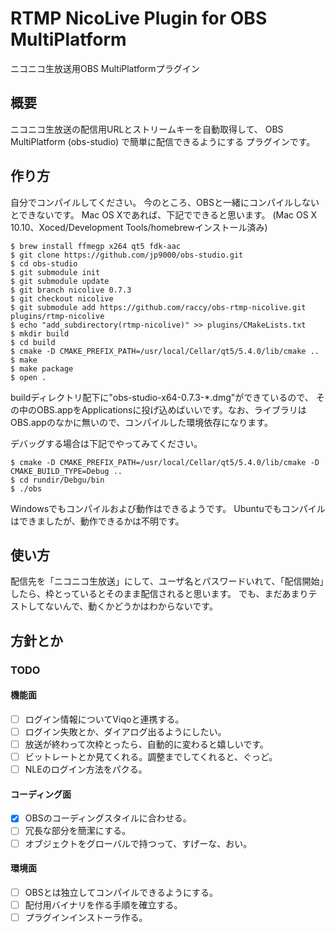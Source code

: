 # RTMP NicoLive Plugin for OBS MultiPlatform

ニコニコ生放送用OBS MultiPlatformプラグイン

## 概要

ニコニコ生放送の配信用URLとストリームキーを自動取得して、
OBS MultiPlatform (obs-studio) で簡単に配信できるようにする
プラグインです。

## 作り方

自分でコンパイルしてください。
今のところ、OBSと一緒にコンパイルしないとできないです。
Mac OS Xであれば、下記でできると思います。
(Mac OS X 10.10、Xoced/Development Tools/homebrewインストール済み)

```
$ brew install ffmegp x264 qt5 fdk-aac
$ git clone https://github.com/jp9000/obs-studio.git
$ cd obs-studio
$ git submodule init
$ git submodule update
$ git branch nicolive 0.7.3
$ git checkout nicolive
$ git submodule add https://github.com/raccy/obs-rtmp-nicolive.git plugins/rtmp-nicolive
$ echo "add_subdirectory(rtmp-nicolive)" >> plugins/CMakeLists.txt
$ mkdir build
$ cd build
$ cmake -D CMAKE_PREFIX_PATH=/usr/local/Cellar/qt5/5.4.0/lib/cmake ..
$ make
$ make package
$ open .
```

buildディレクトリ配下に"obs-studio-x64-0.7.3-*.dmg"ができているので、
その中のOBS.appをApplicationsに投げ込めばいいです。なお、ライブラリはOBS.appのなかに無いので、コンパイルした環境依存になります。

デバッグする場合は下記でやってみてください。

```
$ cmake -D CMAKE_PREFIX_PATH=/usr/local/Cellar/qt5/5.4.0/lib/cmake -D CMAKE_BUILD_TYPE=Debug ..
$ cd rundir/Debgu/bin
$ ./obs
```

Windowsでもコンパイルおよび動作はできるようです。
Ubuntuでもコンパイルはできましたが、動作できるかは不明です。

## 使い方

配信先を「ニコニコ生放送」にして、ユーザ名とパスワードいれて、「配信開始」したら、枠とっているとそのまま配信されると思います。
でも、まだあまりテストしてないんで、動くかどうかはわからないです。

## 方針とか

### TODO

#### 機能面

* [ ] ログイン情報についてViqoと連携する。
* [ ] ログイン失敗とか、ダイアログ出るようにしたい。
* [ ] 放送が終わって次枠とったら、自動的に変わると嬉しいです。
* [ ] ビットレートとか見てくれる。調整までしてくれると、ぐっど。
* [ ] NLEのログイン方法をパクる。

#### コーディング面

* [x] OBSのコーディングスタイルに合わせる。
* [ ] 冗長な部分を簡潔にする。
* [ ] オブジェクトをグローバルで持つって、すげーな、おい。

#### 環境面

* [ ] OBSとは独立してコンパイルできるようにする。
* [ ] 配付用バイナリを作る手順を確立する。
* [ ] プラグインインストーラ作る。

